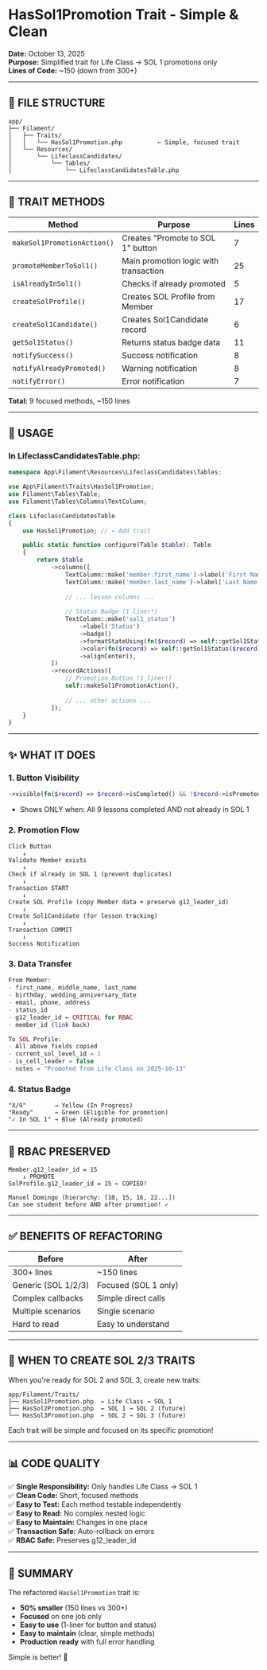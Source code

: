 # HasSol1Promotion Trait - Simple & Clean

**Date:** October 13, 2025  
**Purpose:** Simplified trait for Life Class → SOL 1 promotions only  
**Lines of Code:** ~150 (down from 300+)  

---

## 📁 **FILE STRUCTURE**

```
app/
├── Filament/
│   ├── Traits/
│   │   └── HasSol1Promotion.php          ← Simple, focused trait
│   └── Resources/
│       └── LifeclassCandidates/
│           └── Tables/
│               └── LifeclassCandidatesTable.php
```

---

## 🎯 **TRAIT METHODS**

| Method | Purpose | Lines |
|--------|---------|-------|
| `makeSol1PromotionAction()` | Creates "Promote to SOL 1" button | 7 |
| `promoteMemberToSol1()` | Main promotion logic with transaction | 25 |
| `isAlreadyInSol1()` | Checks if already promoted | 5 |
| `createSolProfile()` | Creates SOL Profile from Member | 17 |
| `createSol1Candidate()` | Creates Sol1Candidate record | 6 |
| `getSol1Status()` | Returns status badge data | 11 |
| `notifySuccess()` | Success notification | 8 |
| `notifyAlreadyPromoted()` | Warning notification | 8 |
| `notifyError()` | Error notification | 7 |

**Total:** 9 focused methods, ~150 lines

---

## 🚀 **USAGE**

### **In LifeclassCandidatesTable.php:**

```php
namespace App\Filament\Resources\LifeclassCandidates\Tables;

use App\Filament\Traits\HasSol1Promotion;
use Filament\Tables\Table;
use Filament\Tables\Columns\TextColumn;

class LifeclassCandidatesTable
{
    use HasSol1Promotion; // ← Add trait

    public static function configure(Table $table): Table
    {
        return $table
            ->columns([
                TextColumn::make('member.first_name')->label('First Name'),
                TextColumn::make('member.last_name')->label('Last Name'),
                
                // ... lesson columns ...
                
                // Status Badge (1 liner!)
                TextColumn::make('sol1_status')
                    ->label('Status')
                    ->badge()
                    ->formatStateUsing(fn($record) => self::getSol1Status($record)['label'])
                    ->color(fn($record) => self::getSol1Status($record)['color'])
                    ->alignCenter(),
            ])
            ->recordActions([
                // Promotion Button (1 liner!)
                self::makeSol1PromotionAction(),
                
                // ... other actions ...
            ]);
    }
}
```

---

## ✨ **WHAT IT DOES**

### **1. Button Visibility**
```php
->visible(fn($record) => $record->isCompleted() && !$record->isPromotedToSol1())
```
- Shows ONLY when: All 9 lessons completed AND not already in SOL 1

### **2. Promotion Flow**
```
Click Button
    ↓
Validate Member exists
    ↓
Check if already in SOL 1 (prevent duplicates)
    ↓
Transaction START
    ↓
Create SOL Profile (copy Member data + preserve g12_leader_id)
    ↓
Create Sol1Candidate (for lesson tracking)
    ↓
Transaction COMMIT
    ↓
Success Notification
```

### **3. Data Transfer**
```php
From Member:
- first_name, middle_name, last_name
- birthday, wedding_anniversary_date
- email, phone, address
- status_id
- g12_leader_id ← CRITICAL for RBAC
- member_id (link back)

To SOL Profile:
- All above fields copied
- current_sol_level_id = 1
- is_cell_leader = false
- notes = "Promoted from Life Class on 2025-10-13"
```

### **4. Status Badge**
```
"X/9"        → Yellow (In Progress)
"Ready"      → Green (Eligible for promotion)
"✓ In SOL 1" → Blue (Already promoted)
```

---

## 🔐 **RBAC PRESERVED**

```
Member.g12_leader_id = 15
    ↓ PROMOTE
SolProfile.g12_leader_id = 15 ← COPIED!

Manuel Domingo (hierarchy: [10, 15, 16, 22...])
Can see student before AND after promotion! ✓
```

---

## ✅ **BENEFITS OF REFACTORING**

| Before | After |
|--------|-------|
| 300+ lines | ~150 lines |
| Generic (SOL 1/2/3) | Focused (SOL 1 only) |
| Complex callbacks | Simple direct calls |
| Multiple scenarios | Single scenario |
| Hard to read | Easy to understand |

---

## 🎯 **WHEN TO CREATE SOL 2/3 TRAITS**

When you're ready for SOL 2 and SOL 3, create new traits:

```
app/Filament/Traits/
├── HasSol1Promotion.php  ← Life Class → SOL 1
├── HasSol2Promotion.php  ← SOL 1 → SOL 2 (future)
└── HasSol3Promotion.php  ← SOL 2 → SOL 3 (future)
```

Each trait will be simple and focused on its specific promotion!

---

## 📊 **CODE QUALITY**

✅ **Single Responsibility:** Only handles Life Class → SOL 1  
✅ **Clean Code:** Short, focused methods  
✅ **Easy to Test:** Each method testable independently  
✅ **Easy to Read:** No complex nested logic  
✅ **Easy to Maintain:** Changes in one place  
✅ **Transaction Safe:** Auto-rollback on errors  
✅ **RBAC Safe:** Preserves g12_leader_id  

---

## 🎉 **SUMMARY**

The refactored `HasSol1Promotion` trait is:
- **50% smaller** (150 lines vs 300+)
- **Focused** on one job only
- **Easy to use** (1-liner for button and status)
- **Easy to maintain** (clear, simple methods)
- **Production ready** with full error handling

Simple is better! 🚀
